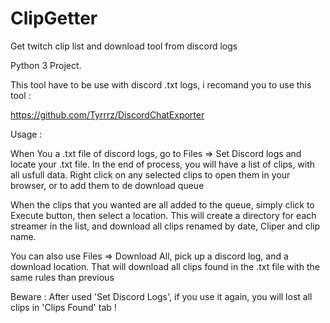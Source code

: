# ClipGetter
Get twitch clip list and download tool from discord logs

Python 3 Project.

This tool have to be use with discord .txt logs, i recomand you to use this tool : 

https://github.com/Tyrrrz/DiscordChatExporter


Usage :

When You a .txt  file of discord logs, go to Files => Set Discord logs and locate your .txt file.
In the end of process, you will have a list of clips, with all usfull data. 
Right click on any selected clips to open them in your browser, or to add them to de download queue

When the clips that you wanted are all added to the queue, simply click to Execute button, then select a location.
This will create a directory for each streamer in the list, and download all clips renamed by date, Cliper and clip name.

You can also use Files => Download All, pick up a discord log, and a download location. 
That will download all clips found in the .txt file with the same rules than previous


Beware : After used  'Set Discord Logs', if you use it again, you will lost all clips in 'Clips Found' tab !
